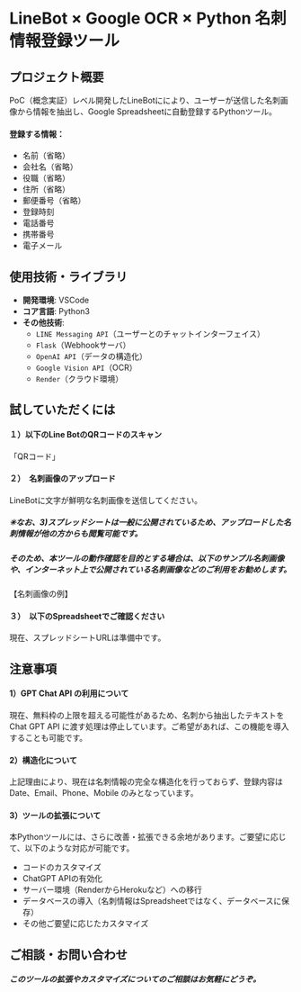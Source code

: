 # LineBot × Google OCR × Python 名刺情報登録ツール
## プロジェクト概要

PoC（概念実証）レベル開発したLineBotににより、ユーザーが送信した名刺画像から情報を抽出し、Google Spreadsheetに自動登録するPythonツール。

#### 登録する情報：
  - 名前（省略）  
  - 会社名（省略）
  - 役職（省略）
  - 住所（省略）
  - 郵便番号（省略）
  - 登録時刻
  - 電話番号
  - 携帯番号
  - 電子メール

## 使用技術・ライブラリ

- **開発環境**: VSCode  
- **コア言語**: Python3
- **その他技術**:  
  - `LINE Messaging API`（ユーザーとのチャットインターフェイス）  
  - `Flask`（Webhookサーバ）  
  - `OpenAI API`（データの構造化）
  - `Google Vision API`（OCR）
  - `Render`（クラウド環境）


## 試していただくには

#### １）以下のLine BotのQRコードのスキャン

「QRコード」

#### ２）　名刺画像のアップロード

LineBotに文字が鮮明な名刺画像を送信してください。

##### ✳︎なお、3)スプレッドシートは一般に公開されているため、アップロードした名刺情報が他の方からも閲覧可能です。
##### そのため、本ツールの動作確認を目的とする場合は、以下のサンプル名刺画像や、インターネット上で公開されている名刺画像などのご利用をお勧めします。

【名刺画像の例】

#### ３）　以下のSpreadsheetでご確認ください

現在、スプレッドシートURLは準備中です。


## 注意事項

#### 1）GPT Chat API の利用について
現在、無料枠の上限を超える可能性があるため、名刺から抽出したテキストを Chat GPT API に渡す処理は停止しています。ご希望があれば、この機能を導入することも可能です。

#### 2）構造化について
上記理由により、現在は名刺情報の完全な構造化を行っておらず、登録内容はDate、Email、Phone、Mobile のみとなっています。

#### 3）ツールの拡張について
本Pythonツールには、さらに改善・拡張できる余地があります。ご要望に応じて、以下のような対応が可能です。
  - コードのカスタマイズ
  - ChatGPT APIの有効化
  - サーバー環境（RenderからHerokuなど）への移行
  - データベースの導入（名刺情報はSpreadsheetではなく、データベースに保存）
  - その他ご要望に応じたカスタマイズ

## ご相談・お問い合わせ

##### このツールの拡張やカスタマイズについてのご相談はお気軽にどうぞ。





